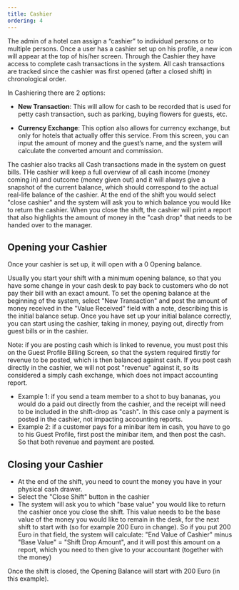 ```yaml
---
title: Cashier
ordering: 4
---
```


The admin of a hotel can assign a “cashier” to individual persons or to multiple persons. Once a user has a cashier set up on his profile, a new icon will appear at the top of his/her screen. Through the Cashier they have access to complete cash transactions in the system. All cash transactions are tracked since the cashier was first opened (after a closed shift) in chronological order.

In Cashiering there are 2 options:

- **New Transaction**: This will allow for cash to be recorded that is used for petty cash transaction, such as parking, buying flowers for guests, etc.

- **Currency Exchange**: This option also allows for currency exchange, but only for hotels that actually offer this service. From this screen, you can input the amount of money and the guest’s name, and the system will calculate the converted amount and commission.

The cashier also tracks all Cash transactions made in the system on guest bills. THe cashier will keep a full overview of all cash income (money coming in) and outcome (money given out) and it will always give a snapshot of the current balance, which should correspond to the actual real-life balance of the cashier. At the end of the shift you would select "close cashier" and the system will ask you to which balance you would like to return the cashier. When you close the shift, the cashier will print a report that also highlights the amount of money in the "cash drop" that needs to be handed over to the manager.

## Opening your Cashier

Once your cashier is set up, it will open with a 0 Opening balance.

Usually you start your shift with a minimum opening balance, so that you have some change in your cash desk to pay back to customers who do not pay their bill with an exact amount. To set the opening balance at the beginning of the system, select "New Transaction" and post the amount of money received in the "Value Received" field with a note, describing this is the initial balance setup.
Once you have set up your initial balance correctly, you can start using the cashier, taking in money, paying out, directly from guest bills or in the cashier.

Note: if you are posting cash which is linked to revenue, you must post this on the Guest Profile Billing Screen, so that the system required firstly for revenue to be posted, which is then balanced against cash. If you post cash directly in the cashier, we will not post "revenue" against it, so its considered a simply cash exchange, which does not impact accounting report.
- Example 1: if you send a team member to a shot to buy bananas, you would do a paid out directly from the cashier, and the receipt will need to be included in the shift-drop as "cash". In this case only a payment is posted in the cashier, not impacting accounting reports.
- Example 2: if a customer pays for a minibar item in cash, you have to go to his Guest Profile, first post the minibar item, and then post the cash. So that both revenue and payment are posted.

## Closing your Cashier

- At the end of the shift, you need to count the money you have in your physical cash drawer.
- Select the "Close Shift" button in the cashier
- The system will ask you to which "base value" you would like to return the cashier once you close the shift. This value needs to be the base value of the money you would like to remain in the desk, for the next shift to start with (so for example 200 Euro in change). So if you put 200 Euro in that field, the system will calculate:
"End Value of Cashier" minus "Base Value" = "Shift Drop Amount", and it will post this amount on a report, which you need to then give to your accountant (together with the money)

Once the shift is closed, the Opening Balance will start with 200 Euro (in this example).
